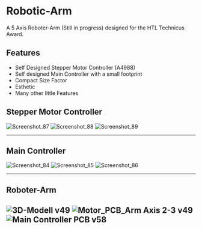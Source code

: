 # Robotic-Arm
A 5 Axis Roboter-Arm (Still in progress) designed for the HTL Technicus Award. 

## Features 
- Self Designed Stepper Motor Controller (A4988) 
- Self designed Main Controller with a small footprint
- Compact Size Factor
- Esthetic 
- Many other little Features

## Stepper Motor Controller 

![Screenshot_87](https://user-images.githubusercontent.com/71924682/149657614-93588fce-9137-472c-8ab5-dbcc37ed5673.png)
![Screenshot_88](https://user-images.githubusercontent.com/71924682/149657616-39791c2b-6787-49b9-add6-81caddfa2a57.png)
![Screenshot_89](https://user-images.githubusercontent.com/71924682/149657618-6caefc3f-7ed7-4157-9a78-b03e740644e6.png)

------

## Main Controller
![Screenshot_84](https://user-images.githubusercontent.com/71924682/149657624-1eb0acbe-f4c5-4585-a5af-4f5c8efa5fe1.png)
![Screenshot_85](https://user-images.githubusercontent.com/71924682/149657626-f1591be5-b1aa-4c6b-9bd4-08e4d52d23d9.png)
![Screenshot_86](https://user-images.githubusercontent.com/71924682/149657629-08d64892-84f8-43e0-9938-04f28876ea78.png)


------

## Roboter-Arm
![3D-Modell v49](https://user-images.githubusercontent.com/71924682/149657755-5f8270bd-aa2c-4893-9de2-7fa5e45c11ca.png)
![Motor_PCB_Arm Axis 2-3 v49](https://user-images.githubusercontent.com/71924682/149657790-5d52edd6-3830-4168-96ad-475e444d0b6f.png)
![Main Controller PCB v58](https://user-images.githubusercontent.com/71924682/149657674-de1ed52c-6856-4fef-bc03-7a0a702d993b.png)
------

